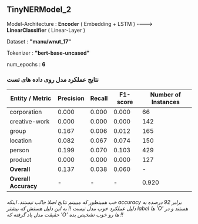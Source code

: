 ## TinyNERModel_2
Model-Architecture :  **Encoder** ( Embedding + LSTM )  ----> **LinearClassifier** ( Linear-Layer )

Dataset : __"manu/wnut_17"__

Tokenizer : **"bert-base-uncased"**

num_epochs : **6**

### نتایج عملکرد مدل روی داده های تست

| Entity / Metric      | Precision | Recall | F1-score | Number of Instances |
| -------------------- | --------- | ------ | -------- | ------------------- |
| corporation          | 0.000     | 0.000  | 0.000    | 66                  |
| creative-work        | 0.000     | 0.000  | 0.000    | 142                 |
| group                | 0.167     | 0.006  | 0.012    | 165                 |
| location             | 0.082     | 0.067  | 0.074    | 150                 |
| person               | 0.199     | 0.070  | 0.103    | 429                 |
| product              | 0.000     | 0.000  | 0.000    | 127                 |
| **Overall**          | 0.137     | 0.038  | 0.060    | -                   |
| **Overall Accuracy** | -         | -      | -        | 0.920               |


###### خب همینطور که میبینم نتایج اصلا جالب نیستند. اینکه  accuracy برابر 92 درصده به دلیل عملکرد خوب مدل نیست !! به این دلیل هستش که بیشتر label ها 'O' هستند و در حقیقت مدل یاد گرفته که 'O' ها رو خوب تشخیص بده !!
